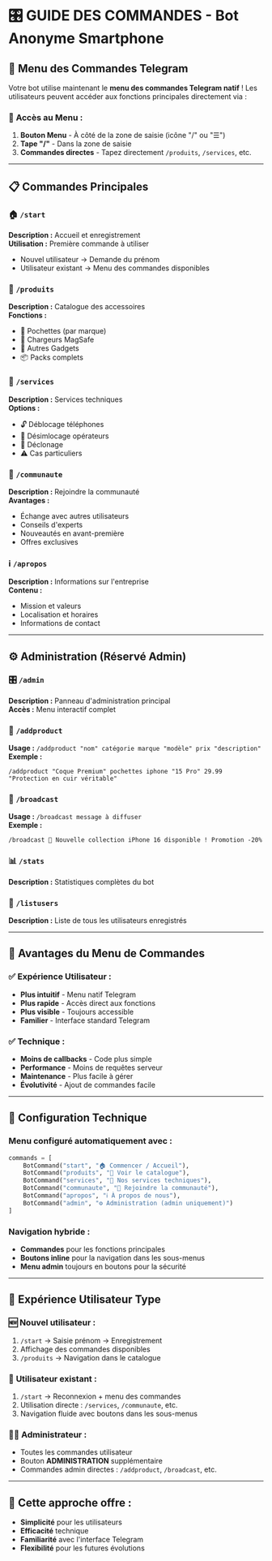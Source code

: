 # 🎛️ GUIDE DES COMMANDES - Bot Anonyme Smartphone

## 📱 Menu des Commandes Telegram

Votre bot utilise maintenant le **menu des commandes Telegram natif** ! Les utilisateurs peuvent accéder aux fonctions principales directement via :

### 🎯 **Accès au Menu :**
1. **Bouton Menu** - À côté de la zone de saisie (icône "/" ou "☰")
2. **Tape "/"** - Dans la zone de saisie 
3. **Commandes directes** - Tapez directement `/produits`, `/services`, etc.

---

## 📋 Commandes Principales

### 🏠 `/start`
**Description :** Accueil et enregistrement  
**Utilisation :** Première commande à utiliser
- Nouvel utilisateur → Demande du prénom
- Utilisateur existant → Menu des commandes disponibles

### 📱 `/produits` 
**Description :** Catalogue des accessoires  
**Fonctions :**
- 👜 Pochettes (par marque)
- 🔌 Chargeurs MagSafe
- 🎯 Autres Gadgets
- 📦 Packs complets

### 🔧 `/services`
**Description :** Services techniques  
**Options :**
- 🔓 Déblocage téléphones
- 📡 Désimlocage opérateurs
- 🔄 Déclonage
- ⚠️ Cas particuliers

### 👥 `/communaute`
**Description :** Rejoindre la communauté  
**Avantages :**
- Échange avec autres utilisateurs
- Conseils d'experts
- Nouveautés en avant-première
- Offres exclusives

### ℹ️ `/apropos`
**Description :** Informations sur l'entreprise  
**Contenu :**
- Mission et valeurs
- Localisation et horaires
- Informations de contact

---

## ⚙️ Administration (Réservé Admin)

### 🎛️ `/admin`
**Description :** Panneau d'administration principal  
**Accès :** Menu interactif complet

### 📱 `/addproduct`
**Usage :** `/addproduct "nom" catégorie marque "modèle" prix "description"`  
**Exemple :**
```
/addproduct "Coque Premium" pochettes iphone "15 Pro" 29.99 "Protection en cuir véritable"
```

### 💬 `/broadcast`
**Usage :** `/broadcast message à diffuser`  
**Exemple :**
```
/broadcast 🎉 Nouvelle collection iPhone 16 disponible ! Promotion -20%
```

### 📊 `/stats`
**Description :** Statistiques complètes du bot

### 👥 `/listusers`
**Description :** Liste de tous les utilisateurs enregistrés

---

## 🎯 Avantages du Menu de Commandes

### ✅ **Expérience Utilisateur :**
- **Plus intuitif** - Menu natif Telegram
- **Plus rapide** - Accès direct aux fonctions
- **Plus visible** - Toujours accessible
- **Familier** - Interface standard Telegram

### ✅ **Technique :**
- **Moins de callbacks** - Code plus simple
- **Performance** - Moins de requêtes serveur
- **Maintenance** - Plus facile à gérer
- **Évolutivité** - Ajout de commandes facile

---

## 🔧 Configuration Technique

### Menu configuré automatiquement avec :
```python
commands = [
    BotCommand("start", "🏠 Commencer / Accueil"),
    BotCommand("produits", "📱 Voir le catalogue"),
    BotCommand("services", "🔧 Nos services techniques"),
    BotCommand("communaute", "👥 Rejoindre la communauté"),
    BotCommand("apropos", "ℹ️ À propos de nous"),
    BotCommand("admin", "⚙️ Administration (admin uniquement)")
]
```

### Navigation hybride :
- **Commandes** pour les fonctions principales
- **Boutons inline** pour la navigation dans les sous-menus
- **Menu admin** toujours en boutons pour la sécurité

---

## 📱 Expérience Utilisateur Type

### 🆕 **Nouvel utilisateur :**
1. `/start` → Saisie prénom → Enregistrement
2. Affichage des commandes disponibles
3. `/produits` → Navigation dans le catalogue

### 🔄 **Utilisateur existant :**  
1. `/start` → Reconnexion + menu des commandes
2. Utilisation directe : `/services`, `/communaute`, etc.
3. Navigation fluide avec boutons dans les sous-menus

### 👨‍💼 **Administrateur :**
- Toutes les commandes utilisateur
- Bouton **ADMINISTRATION** supplémentaire
- Commandes admin directes : `/addproduct`, `/broadcast`, etc.

---

## 🎊 Cette approche offre :
- **Simplicité** pour les utilisateurs
- **Efficacité** technique  
- **Familiarité** avec l'interface Telegram
- **Flexibilité** pour les futures évolutions
